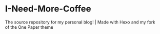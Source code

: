 # I-Need-More-Coffee
The source repository for my personal blog! | Made with Hexo and my fork of the One Paper theme
